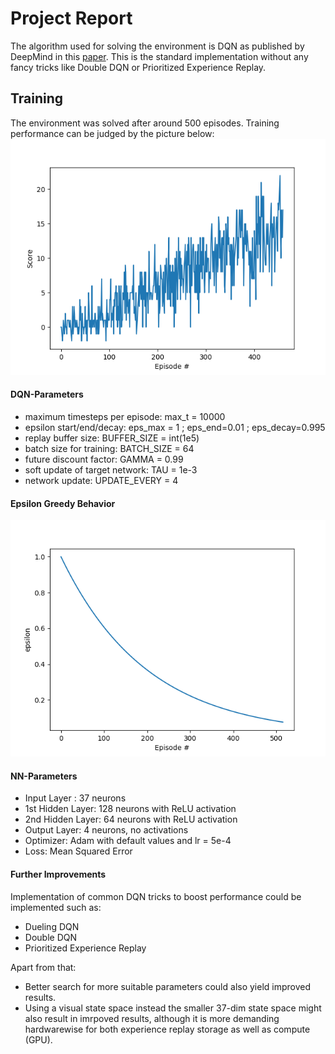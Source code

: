 # Project Report

The algorithm used for solving the environment is DQN as published by DeepMind in this [paper](https://storage.googleapis.com/deepmind-media/dqn/DQNNaturePaper.pdf).
This is the standard implementation without any fancy tricks like Double DQN or Prioritized Experience Replay.

## Training

The environment was solved after around 500 episodes. Training performance can be judged by the picture below:
![Training results](https://github.com/MJPansa/DeepRL-Navigation/blob/master/training_stats.png)

#### DQN-Parameters

* maximum timesteps per episode: max_t = 10000
* epsilon start/end/decay: eps_max = 1 ; eps_end=0.01 ; eps_decay=0.995
* replay buffer size: BUFFER_SIZE = int(1e5)
* batch size for training: BATCH_SIZE = 64
* future discount factor: GAMMA = 0.99
* soft update of target network: TAU = 1e-3
* network update: UPDATE_EVERY = 4

#### Epsilon Greedy Behavior

![epsilon behavior in training](https://github.com/MJPansa/DeepRL-Navigation/blob/master/epsilon_training.png)

#### NN-Parameters

* Input Layer : 37 neurons
* 1st Hidden Layer: 128 neurons with ReLU activation
* 2nd Hidden Layer: 64 neurons with ReLU activation
* Output Layer: 4 neurons, no activations
* Optimizer: Adam with default values and lr = 5e-4
* Loss: Mean Squared Error

#### Further Improvements

Implementation of common DQN tricks to boost performance could be implemented such as:
* Dueling DQN
* Double DQN
* Prioritized Experience Replay

Apart from that:
* Better search for more suitable parameters could also yield improved results.
* Using a visual state space instead the smaller 37-dim state space might also result in imrpoved results, although it is more demanding hardwarewise for both experience replay storage as well as compute (GPU).
